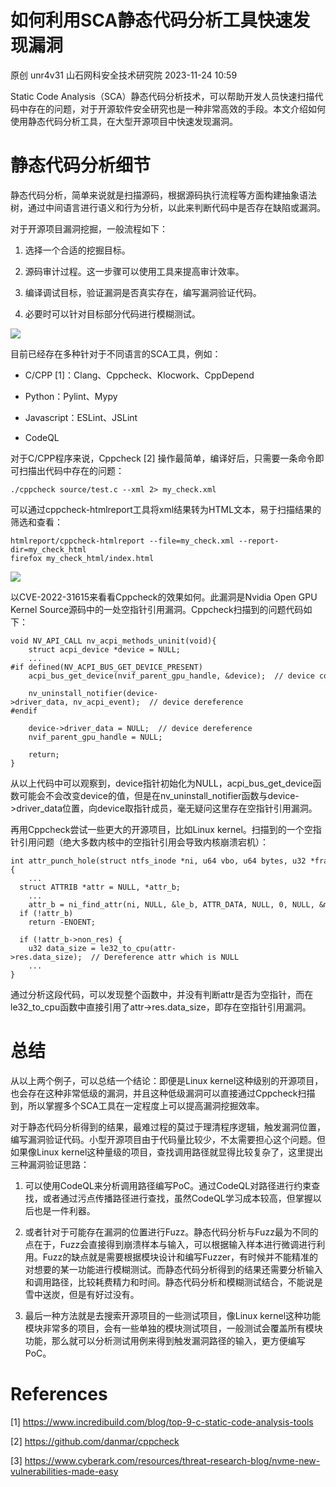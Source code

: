#  如何利用SCA静态代码分析工具快速发现漏洞   
原创 unr4v31  山石网科安全技术研究院   2023-11-24 10:59  
  
Static Code Analysis（SCA）静态代码分析技术，可以帮助开发人员快速扫描代码中存在的问题，对于开源软件安全研究也是一种非常高效的手段。本文介绍如何使用静态代码分析工具，在大型开源项目中快速发现漏洞。  
# 静态代码分析细节  
  
静态代码分析，简单来说就是扫描源码，根据源码执行流程等方面构建抽象语法树，通过中间语言进行语义和行为分析，以此来判断代码中是否存在缺陷或漏洞。  
  
对于开源项目漏洞挖掘，一般流程如下：  
1. 选择一个合适的挖掘目标。  
  
1. 源码审计过程。这一步骤可以使用工具来提高审计效率。  
  
1. 编译调试目标，验证漏洞是否真实存在，编写漏洞验证代码。  
  
1. 必要时可以针对目标部分代码进行模糊测试。  
  
![](https://mmbiz.qpic.cn/mmbiz_png/Gw8FuwXLJnSev93fZx2icYLnutRdEAFPORSjEaTaLPKBDdBoia6cGFrQLj4ZMiaia3yQBMW7DcUsnV5wsac06utHIQ/640?wx_fmt=png&from=appmsg "")  
  
目前已经存在多种针对于不同语言的SCA工具，例如：  
- C/CPP [1]：Clang、Cppcheck、Klocwork、CppDepend  
  
- Python：Pylint、Mypy  
  
- Javascript：ESLint、JSLint  
  
- CodeQL  
  
对于C/CPP程序来说，Cppcheck [2] 操作最简单，编译好后，只需要一条命令即可扫描出代码中存在的问题：  
```
./cppcheck source/test.c --xml 2> my_check.xml

```  
  
可以通过cppcheck-htmlreport工具将xml结果转为HTML文本，易于扫描结果的筛选和查看：  
```
htmlreport/cppcheck-htmlreport --file=my_check.xml --report-dir=my_check_html
firefox my_check_html/index.html

```  
  
![](https://mmbiz.qpic.cn/mmbiz_png/Gw8FuwXLJnSev93fZx2icYLnutRdEAFPOgEHAUOjDmv9y1qESBFhRmLljG76DlmGT5hfyjxo2XnE4Usr48KmHeg/640?wx_fmt=png&from=appmsg "")  
  
以CVE-2022-31615来看看Cppcheck的效果如何。此漏洞是Nvidia Open GPU Kernel Source源码中的一处空指针引用漏洞。Cppcheck扫描到的问题代码如下：  
```
void NV_API_CALL nv_acpi_methods_uninit(void){
    struct acpi_device *device = NULL;
    ...
#if defined(NV_ACPI_BUS_GET_DEVICE_PRESENT)
    acpi_bus_get_device(nvif_parent_gpu_handle, &device);  // device could remain NULL

    nv_uninstall_notifier(device->driver_data, nv_acpi_event);  // device dereference
#endif

    device->driver_data = NULL;  // device dereference
    nvif_parent_gpu_handle = NULL;

    return;
}

```  
  
从以上代码中可以观察到，device指针初始化为NULL，acpi_bus_get_device函数可能会不会改变device的值，但是在nv_uninstall_notifier函数与device->driver_data位置，向device取指针成员，毫无疑问这里存在空指针引用漏洞。  
  
再用Cppcheck尝试一些更大的开源项目，比如Linux kernel。扫描到的一个空指针引用问题（绝大多数内核中的空指针引用会导致内核崩溃宕机）：  
```
int attr_punch_hole(struct ntfs_inode *ni, u64 vbo, u64 bytes, u32 *frame_size){
    ...
  struct ATTRIB *attr = NULL, *attr_b;
    ...
    attr_b = ni_find_attr(ni, NULL, &le_b, ATTR_DATA, NULL, 0, NULL, &mi_b);
  if (!attr_b)
    return -ENOENT;

  if (!attr_b->non_res) {
    u32 data_size = le32_to_cpu(attr->res.data_size);  // Dereference attr which is NULL
    ...
}

```  
  
通过分析这段代码，可以发现整个函数中，并没有判断attr是否为空指针，而在le32_to_cpu函数中直接引用了attr->res.data_size，即存在空指针引用漏洞。  
# 总结  
  
从以上两个例子，可以总结一个结论：即便是Linux kernel这种级别的开源项目，也会存在这种非常低级的漏洞，并且这种低级漏洞可以直接通过Cppcheck扫描到，所以掌握多个SCA工具在一定程度上可以提高漏洞挖掘效率。  
  
对于静态代码分析得到的结果，最难过程的莫过于理清程序逻辑，触发漏洞位置，编写漏洞验证代码。小型开源项目由于代码量比较少，不太需要担心这个问题。但如果像Linux kernel这种量级的项目，查找调用路径就显得比较复杂了，这里提出三种漏洞验证思路：  
1. 可以使用CodeQL来分析调用路径编写PoC。通过CodeQL对路径进行约束查找，或者通过污点传播路径进行查找，虽然CodeQL学习成本较高，但掌握以后也是一件利器。  
  
1. 或者针对于可能存在漏洞的位置进行Fuzz。静态代码分析与Fuzz最为不同的点在于，Fuzz会直接得到崩溃样本与输入，可以根据输入样本进行微调进行利用。Fuzz的缺点就是需要根据模块设计和编写Fuzzer，有时候并不能精准的对想要的某一功能进行模糊测试。而静态代码分析得到的结果还需要分析输入和调用路径，比较耗费精力和时间。静态代码分析和模糊测试结合，不能说是雪中送炭，但是有好过没有。  
  
1. 最后一种方法就是去搜索开源项目的一些测试项目，像Linux kernel这种功能模块非常多的项目，会有一些单独的模块测试项目，一般测试会覆盖所有模块功能，那么就可以分析测试用例来得到触发漏洞路径的输入，更方便编写PoC。  
  
# References  
  
[1] https://www.incredibuild.com/blog/top-9-c-static-code-analysis-tools  
  
[2] https://github.com/danmar/cppcheck  
  
[3] https://www.cyberark.com/resources/threat-research-blog/nvme-new-vulnerabilities-made-easy  
  
